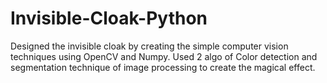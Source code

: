 # Invisible-Cloak-Python

Designed the invisible cloak by creating the simple computer vision techniques using OpenCV and Numpy. Used 2 algo of Color detection and segmentation technique of image processing to create the magical effect.
